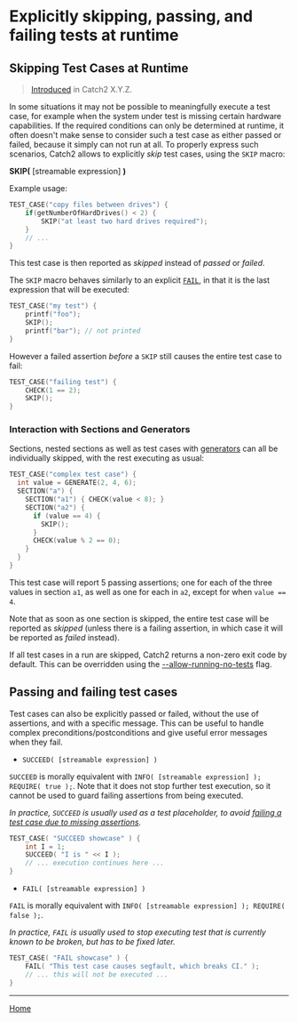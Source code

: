<a id="top"></a>
# Explicitly skipping, passing, and failing tests at runtime

## Skipping Test Cases at Runtime

> [Introduced](https://github.com/catchorg/Catch2/pull/2360) in Catch2 X.Y.Z.

In some situations it may not be possible to meaningfully execute a test case, for example when the system under test is missing certain hardware capabilities.
If the required conditions can only be determined at runtime, it often doesn't make sense to consider such a test case as either passed or failed, because it simply can not run at all.
To properly express such scenarios, Catch2 allows to explicitly _skip_ test cases, using the `SKIP` macro:

**SKIP(** [streamable expression] **)**

Example usage:

```c++
TEST_CASE("copy files between drives") {
    if(getNumberOfHardDrives() < 2) {
        SKIP("at least two hard drives required");
    }
    // ...
}
```

This test case is then reported as _skipped_ instead of _passed_ or _failed_.

The `SKIP` macro behaves similarly to an explicit [`FAIL`](logging.md#top), in that it is the last expression that will be executed:

```c++
TEST_CASE("my test") {
    printf("foo");
    SKIP();
    printf("bar"); // not printed
}
```

However a failed assertion _before_ a `SKIP` still causes the entire test case to fail:

```c++
TEST_CASE("failing test") {
    CHECK(1 == 2);
    SKIP();
}
```

### Interaction with Sections and Generators

Sections, nested sections as well as test cases with [generators](generators.md#top) can all be individually skipped, with the rest executing as usual:

```c++
TEST_CASE("complex test case") {
  int value = GENERATE(2, 4, 6);
  SECTION("a") {
    SECTION("a1") { CHECK(value < 8); }
    SECTION("a2") {
      if (value == 4) {
        SKIP();
      }
      CHECK(value % 2 == 0);
    }
  }
}
```

This test case will report 5 passing assertions; one for each of the three values in section `a1`, as well as one for each in `a2`, except for when `value == 4`.

Note that as soon as one section is skipped, the entire test case will be reported as _skipped_ (unless there is a failing assertion, in which case it will be reported as _failed_ instead).

If all test cases in a run are skipped, Catch2 returns a non-zero exit code by default.
This can be overridden using the [--allow-running-no-tests](command-line.md#no-tests-override) flag.


## Passing and failing test cases

Test cases can also be explicitly passed or failed, without the use of
assertions, and with a specific message. This can be useful to handle
complex preconditions/postconditions and give useful error messages
when they fail.

* `SUCCEED( [streamable expression] )`

`SUCCEED` is morally equivalent with `INFO( [streamable expression] ); REQUIRE( true );`.
Note that it does not stop further test execution, so it cannot be used
to guard failing assertions from being executed.

_In practice, `SUCCEED` is usually used as a test placeholder, to avoid
[failing a test case due to missing assertions](command-line.md#warnings)._

```cpp
TEST_CASE( "SUCCEED showcase" ) {
    int I = 1;
    SUCCEED( "I is " << I );
    // ... execution continues here ...
}
```

* `FAIL( [streamable expression] )`

`FAIL` is morally equivalent with `INFO( [streamable expression] ); REQUIRE( false );`.

_In practice, `FAIL` is usually used to stop executing test that is currently
known to be broken, but has to be fixed later._

```cpp
TEST_CASE( "FAIL showcase" ) {
    FAIL( "This test case causes segfault, which breaks CI." );
    // ... this will not be executed ...
}
```


---

[Home](Readme.md#top)
